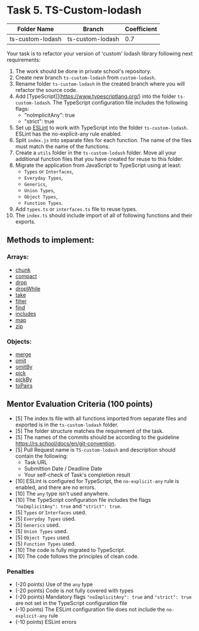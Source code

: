 # Task 5. TS-Custom-lodash


| Folder Name      | Branch           | 	Coefficient |
|------------------|------------------|--------------|
| ts-custom-lodash | ts-custom-lodash | 0.7          |


Your task is to refactor your version of 'custom' lodash library following next requirements:

1. The work should be done in private school's repository.
2. Create new branch `ts-custom-lodash` from `custom-lodash`. 
3. Rename folder `ts-custom-lodash` in the created branch where you will refactor the source code.
4. Add [TypeScript]](https://www.typescriptlang.org/) into the folder `ts-custom-lodash`. The TypeScript configuration file includes the following flags:
   - "noImplicitAny": true
   - "strict": true
5. Set up [ESLint](https://eslint.org/) to work with TypeScript into the folder `ts-custom-lodash`. ESLint has the no-explicit-any rule enabled.
6. Split `index.js` into separate files for each function. The name of the files must match the name of the functions.
7. Create a `utils` folder in the `ts-custom-lodash` folder. Move all your additional function files that you have created for reuse to this folder.
8. Migrate the application from JavaScript to TypeScript using at least:
    - `Types` or `Interfaces`, 
    - `Everyday Types`, 
    - `Generics`, 
    - `Union Types`, 
    - `Object Types`, 
    - `Function Types`. 
9. Add `types.ts` or `interfaces.ts` file to reuse types.
10. The `index.ts` should include import of all of following functions and their exports.

## Methods to implement:
### Arrays:
- [chunk](https://lodash.com/docs/4.17.11#chunk)
- [compact](https://lodash.com/docs/4.17.11#compact)
- [drop](https://lodash.com/docs/4.17.11#drop)
- [dropWhile](https://lodash.com/docs/4.17.11#dropWhile)
- [take](https://lodash.com/docs/4.17.11#take)
- [filter](https://lodash.com/docs/4.17.11#filter)
- [find](https://lodash.com/docs/4.17.11#find)
- [includes](https://lodash.com/docs/4.17.11#includes)
- [map](https://lodash.com/docs/4.17.11#map)
- [zip](https://lodash.com/docs/4.17.11#zip)

### Objects:
- [merge](https://lodash.com/docs/4.17.11#merge)
- [omit](https://lodash.com/docs/4.17.11#omit)
- [omitBy](https://lodash.com/docs/4.17.11#omitBy)
- [pick](https://lodash.com/docs/4.17.11#pick)
- [pickBy](https://lodash.com/docs/4.17.11#pickBy)
- [toPairs](https://lodash.com/docs/4.17.11#toPairs)

## Mentor Evaluation Criteria (100 points)

- [5] The index.ts file with all functions imported from separate files and exported is in the `ts-custom-lodash` folder.
- [5] The folder structure matches the requirement of the task.
- [5] The names of the commits should be according to the guideline https://rs.school/docs/en/git-convention.
- [5] Pull Request name is `TS-custom-lodash` and description should contain the following:
  - Task URL
  - Submittion Date / Deadline Date
  - Your self-check of Task's completion result
- [10] ESLint is configured for TypeScript, the `no-explicit-any` rule is enabled, and there are no errors.
- [10] The `any` type isn't used anywhere.
- [10] The TypeScript configuration file includes the flags `"noImplicitAny": true` and `"strict": true`.
- [5] `Types` or `Interfaces` used.
- [5] `Everyday Types` used.
- [5] `Generics` used.
- [5] `Union Types` used.
- [5] `Object Types` used.
- [5] `Function Types` used.
- [10] The code is fully migrated to TypeScript.
- [10] The code follows the principles of clean code.

### Penalties
- (-20 points) Use of the `any` type
- (-20 points) Code is not fully covered with types
- (-20 points) Mandatory flags `"noImplicitAny": true` and `"strict": true` are not set in the TypeScript configuration file
- (-10 points) The ESLint configuration file does not include the `no-explicit-any` rule
- (-10 points) ESLint errors